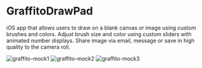 # GraffitoDrawPad
iOS app that allows users to draw on a blank canvas or image using custom brushes and colors. Adjust brush size and color using custom sliders with animated number displays. Share image via email, message or save in high quality to the camera roll.

![graffito-mock1](https://cloud.githubusercontent.com/assets/11425045/9595637/cf9ed15c-5036-11e5-99cc-625f79b473e6.png)
![graffito-mock2](https://cloud.githubusercontent.com/assets/11425045/9595638/cf9ef34e-5036-11e5-99a9-1b35ca83af81.png)
![graffito-mock3](https://cloud.githubusercontent.com/assets/11425045/9595639/cfa36686-5036-11e5-924e-d3b592c9ebdf.png)
